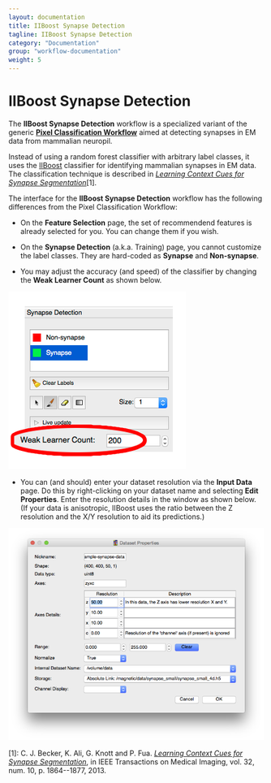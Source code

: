 ```yaml
---
layout: documentation
title: IIBoost Synapse Detection
tagline: IIBoost Synapse Detection
category: "Documentation"
group: "workflow-documentation"
weight: 5
---
```


# IIBoost Synapse Detection

The **IIBoost Synapse Detection** workflow is a specialized variant of the generic **[Pixel Classification Workflow][]** aimed at detecting synapses in EM data from mammalian neuropil.

[Pixel Classification Workflow]: {{site.baseurl}}/documentation/pixelclassification/pixelclassification.html

Instead of using a random forest classifier with arbitrary label classes, it uses the [IIBoost][] classifier for identifying mammalian synapses in EM data.
The classification technique is described in [*Learning Context Cues for Synapse Segmentation*][1]\[1\].

[IIBoost]: http://github.com/cbecker/iiboost

The interface for the **IIBoost Synapse Detection** workflow has the following differences from the Pixel Classification Workflow:

- On the **Feature Selection** page, the set of recommendend features is already selected for you.  You can change them if you wish.

- On the **Synapse Detection** (a.k.a. Training) page, you cannot customize the label classes.  They are hard-coded as **Synapse** and **Non-synapse**.

- You may adjust the accuracy (and speed) of the classifier by changing the **Weak Learner Count** as shown below.

<a href="snapshots/synapse-detection-drawer.png" data-toggle="lightbox"><img src="snapshots/synapse-detection-drawer.png" class="img-responsive" /></a>

- You can (and should) enter your dataset resolution via the **Input Data** page.  Do this by right-clicking on your dataset name and selecting **Edit Properties**.  Enter the resolution details in the window as shown below.  (If your data is anisotropic, IIBoost uses the ratio between the Z resolution and the X/Y resolution to aid its predictions.)

<a href="snapshots/dataset-resolution-edit.png" data-toggle="lightbox"><img src="snapshots/dataset-resolution-edit.png" class="img-responsive" /></a>

\[1\]: C. J. Becker, K. Ali, G. Knott and P. Fua. [*Learning Context Cues for Synapse Segmentation*][1], in IEEE Transactions on Medical Imaging, vol. 32, num. 10, p. 1864--1877, 2013. 

[1]: http://infoscience.epfl.ch/record/183638?ln=en

